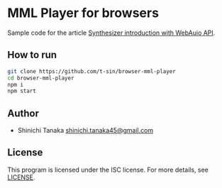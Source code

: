 # MML Player for browsers

Sample code for the article [Synthesizer introduction with WebAuio API]().

## How to run

```sh
git clone https://github.com/t-sin/browser-mml-player
cd browser-mml-player
npm i
npm start
```

## Author

- Shinichi Tanaka <shinichi.tanaka45@gmail.com>

## License

This program is licensed under the ISC license.
For more details, see [LICENSE](LICENSE).
